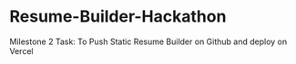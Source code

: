 # Resume-Builder-Hackathon

Milestone 2 Task: To Push Static Resume Builder on Github and deploy on Vercel